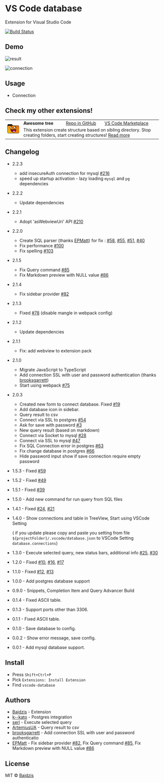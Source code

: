 # VS Code database
Extension for Visual Studio Code 

[![Build Status](https://travis-ci.com/Bajdzis/vscode-database.svg?branch=master)](https://travis-ci.com/Bajdzis/vscode-database)

## Demo

![result](https://github.com/Bajdzis/vscode-database/raw/master/readme/v2.0-result.gif)

![connection](https://github.com/Bajdzis/vscode-database/raw/master/readme/v2.0-connection.gif)

## Usage

* Connection

## Check my other extensions!

<table>
    <tbody>
        <tr>
            <td rowspan="2">
                <a href="https://github.com/Bajdzis/vscode-awesome-tree" target="_blank">
                    <img src="https://github.com/Bajdzis/vscode-awesome-tree/raw/master/readme/awesome-tree-icon.png" width="100px">
                </a>
            </td>
            <td>
                <strong>Awesome tree</strong>
            </td>
            <td><a href="https://github.com/Bajdzis/vscode-awesome-tree" target="_blank">Repo in GitHub</a></td>
            <td><a href="https://marketplace.visualstudio.com/items?itemName=bajdzis.awesome-tree" target="_blank">VS Code Marketplace</a></td>
        </tr>
        <tr>
            <td colspan="3">
                This extension create structure based on sibling directory. 
                Stop creating folders, start creating structures!
                <a href="https://marketplace.visualstudio.com/items?itemName=bajdzis.awesome-tree" target="_blank">Read more</a>
            </td>
        </tr>
    </tbody>
</table>
 
## Changelog

* 2.2.3
    * add insecureAuth connection for mysql [#216](https://github.com/Bajdzis/vscode-database/issues/216)
    * speed up startup activation - lazy loading `mysql` and `pg` dependencies

* 2.2.2
    * Update dependencies

* 2.2.1
    * Adopt 'asWebviewUri' API [#210](https://github.com/Bajdzis/vscode-database/issues/210)

* 2.2.0
    * Create SQL parser (thanks [EPMatt](https://github.com/EPMatt)) for fix : [#58](https://github.com/Bajdzis/vscode-database/issues/58), [#55](https://github.com/Bajdzis/vscode-database/issues/55), [#51](https://github.com/Bajdzis/vscode-database/issues/51), [#40](https://github.com/Bajdzis/vscode-database/issues/40)
    * Fix performance [#100](https://github.com/Bajdzis/vscode-database/issues/100)
    * Fix spelling [#103](https://github.com/Bajdzis/vscode-database/issues/103)

* 2.1.5
    * Fix Query command [#85](https://github.com/Bajdzis/vscode-database/issues/85)
    * Fix Markdown preview with NULL value [#86](https://github.com/Bajdzis/vscode-database/issues/86)

* 2.1.4
    * Fix sidebar provider [#82](https://github.com/Bajdzis/vscode-database/issues/82)

* 2.1.3
    * Fixed [#78](https://github.com/Bajdzis/vscode-database/issues/78) (disable mangle in webpack config)

* 2.1.2
    * Update dependencies

* 2.1.1
    * Fix: add webview to extension pack

* 2.1.0
    * Migrate JavaScript to TypeScript
    * Add connection SSL with user and password authentication (thanks [brooksgarrett](https://github.com/brooksgarrett))
    * Start using webpack [#75](https://github.com/Bajdzis/vscode-database/issues/75)

* 2.0.3
    * Created new form to connect database. Fixed [#19](https://github.com/Bajdzis/vscode-database/issues/19) 
    * Add database icon in sidebar.
    * Query result to csv
    * Connect via SSL to postgres [#54](https://github.com/Bajdzis/vscode-database/issues/54)
    * Ask for save with password [#3](https://github.com/Bajdzis/vscode-database/issues/3)
    * New query result (based on markdown)
    * Connect via Socket to mysql [#28](https://github.com/Bajdzis/vscode-database/issues/28)
    * Connect via SSL to mysql [#47](https://github.com/Bajdzis/vscode-database/issues/47)
    * Fix SQL Connection error in postgres [#63](https://github.com/Bajdzis/vscode-database/issues/63)
    * Fix change database in postgres [#66](https://github.com/Bajdzis/vscode-database/issues/66)
    * Hide password input show if save connection require empty password

* 1.5.3 - Fixed [#59](https://github.com/Bajdzis/vscode-database/issues/59)

* 1.5.2 - Fixed [#49](https://github.com/Bajdzis/vscode-database/issues/49)

* 1.5.1 - Fixed [#39](https://github.com/Bajdzis/vscode-database/issues/39)

* 1.5.0 - Add new command for run query from SQL files

* 1.4.1 - Fixed [#24](https://github.com/Bajdzis/vscode-database/issues/24), [#21](https://github.com/Bajdzis/vscode-database/issues/21)

* 1.4.0 - Show connections and table in TreeView, Start using VSCode Setting

    ( if you update please copy and paste you setting from file `${projectFolder}/.vscode/database.json` to VSCode Setting `database.connections`)

* 1.3.0 - Execute selected query, new status bars, additional info [#25](https://github.com/Bajdzis/vscode-database/issues/25), [#30](https://github.com/Bajdzis/vscode-database/issues/30)

* 1.2.0 - Fixed [#10](https://github.com/Bajdzis/vscode-database/issues/10), [#16](https://github.com/Bajdzis/vscode-database/issues/16), [#17](https://github.com/Bajdzis/vscode-database/issues/17)

* 1.1.0 - Fixed [#12](https://github.com/Bajdzis/vscode-database/issues/12), [#13](https://github.com/Bajdzis/vscode-database/issues/13)

* 1.0.0 - Add postgres database support

* 0.9.0 - Snippets, Completion Item and Query Advancer Build

* 0.1.4 - Fixed ASCII table.

* 0.1.3 - Support ports other than 3306.

* 0.1.1 - Fixed ASCII table.

* 0.1.0 - Save database to config.

* 0.0.2 - Show error message, save config.

* 0.0.1 - Add mysql database support.

## Install
* Press `Shift+Ctrl+P` 
* Pick `Extensions: Install Extension`
* Find `vscode-database`

## Authors

* [Bajdzis](https://github.com/Bajdzis) - Extension
* [k--kato](https://github.com/kasecato) - Postgres integration
* [serl](https://github.com/serl) - Execute selected query
* [ArtemiusUA](https://github.com/ArtemiusUA) - Query result to csv
* [brooksgarrett](https://github.com/brooksgarrett) - Add connection SSL with user and password authenticatio
* [EPMatt](https://github.com/EPMatt) - Fix sidebar provider [#82](https://github.com/Bajdzis/vscode-database/issues/82), Fix Query command [#85](https://github.com/Bajdzis/vscode-database/issues/85), Fix Markdown preview with NULL value [#86](https://github.com/Bajdzis/vscode-database/issues/86)

## License
MIT © [Bajdzis](https://github.com/Bajdzis)
